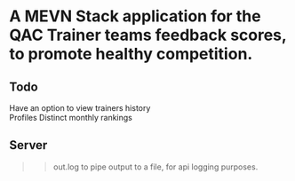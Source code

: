 # A MEVN Stack application for the QAC Trainer teams feedback scores, to promote healthy competition.

##  Todo
Have an option to view trainers history  
Profiles
Distinct monthly rankings



## Server
>> out.log
to pipe output to a file, for api logging purposes.